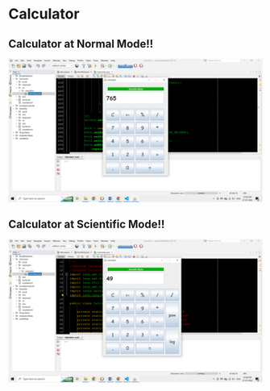 # Calculator

## Calculator at Normal Mode!!
<img src = "calc1.png">

## Calculator at Scientific  Mode!!
<img src = "calc2.png">
